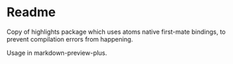 # Readme

Copy of highlights package which uses atoms native first-mate bindings, to prevent compilation errors from happening.

Usage in markdown-preview-plus.
